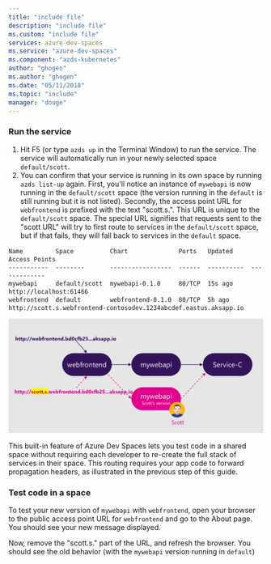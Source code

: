 ```yaml
---
title: "include file"
description: "include file"
ms.custom: "include file"
services: azure-dev-spaces
ms.service: "azure-dev-spaces"
ms.component: "azds-kubernetes"
author: "ghogen"
ms.author: "ghogen"
ms.date: "05/11/2018"
ms.topic: "include"
manager: "douge"
---
```


### Run the service

1. Hit F5 (or type `azds up` in the Terminal Window) to run the service. The service will automatically run in your newly selected space `default/scott`. 
1. You can confirm that your service is running in its own space by running `azds list-up` again. First, you'll notice an instance of `mywebapi` is now running in the `default/scott` space (the version running in the `default` is still running but it is not listed). Secondly, the access point URL for `webfrontend` is prefixed with the text "scott.s.". This URL is unique to the `default/scott` space. The special URL signifies that requests sent to the "scott URL" will try to first route to services in the `default/scott` space, but if that fails, they will fall back to services in the `default` space.

```
Name         Space          Chart              Ports   Updated     Access Points
-----------  --------       -----------------  ------  ----------  -------------
mywebapi     default/scott  mywebapi-0.1.0     80/TCP  15s ago     http://localhost:61466
webfrontend  default        webfrontend-0.1.0  80/TCP  5h ago      http://scott.s.webfrontend-contosodev.1234abcdef.eastus.aksapp.io
```

![](../media/common/space-routing.png)

This built-in feature of Azure Dev Spaces lets you test code in a shared space without requiring each developer to re-create the full stack of services in their space. This routing requires your app code to forward propagation headers, as illustrated in the previous step of this guide.

### Test code in a space
To test your new version of `mywebapi` with `webfrontend`, open your browser to the public access point URL for `webfrontend` and go to the About page. You should see your new message displayed.

Now, remove the "scott.s." part of the URL, and refresh the browser. You should see the old behavior (with the `mywebapi` version running in `default`)
